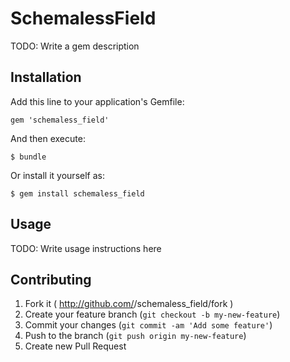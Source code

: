 # SchemalessField

TODO: Write a gem description

## Installation

Add this line to your application's Gemfile:

    gem 'schemaless_field'

And then execute:

    $ bundle

Or install it yourself as:

    $ gem install schemaless_field

## Usage

TODO: Write usage instructions here

## Contributing

1. Fork it ( http://github.com/<my-github-username>/schemaless_field/fork )
2. Create your feature branch (`git checkout -b my-new-feature`)
3. Commit your changes (`git commit -am 'Add some feature'`)
4. Push to the branch (`git push origin my-new-feature`)
5. Create new Pull Request
